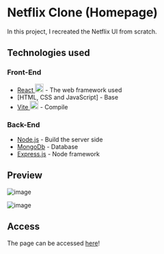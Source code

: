 # Netflix Clone (Homepage)

In this project, I recreated the Netflix UI from scratch.

## Technologies used

### Front-End

* [React <img src="https://github.com/user-attachments/assets/d5610105-b508-494d-9b30-799aed81af9d" alt="drawing" width="20"/>](https://react.dev/) - The web framework used
* [HTML, CSS and JavaScript] - Base
* [Vite <img src="https://img.icons8.com/fluent/512/vite.png" alt="drawing" width="20"/>](https://vite.dev/) - Compile

### Back-End

* [Node.js](https://nodejs.org/pt) - Build the server side
* [MongoDb](https://www.mongodb.com/) - Database
* [Express.js](https://expressjs.com/) - Node framework

## Preview

![image](https://github.com/user-attachments/assets/c5c40279-9460-42ec-8298-936bfec8ba82)

![image](https://github.com/user-attachments/assets/43923f39-9b35-4f12-93f3-3574a57f95ff)

## Access

The page can be accessed [here](https://netflix-home-clone.onrender.com/)!

